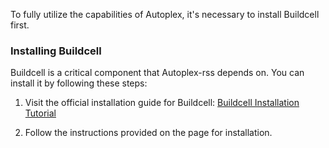 To fully utilize the capabilities of Autoplex, it's necessary to install Buildcell first.

### Installing Buildcell

Buildcell is a critical component that Autoplex-rss depends on. You can install it by following these steps:

1. Visit the official installation guide for Buildcell: [Buildcell Installation Tutorial](https://airss-docs.github.io/getting-started/installation/)

2. Follow the instructions provided on the page for installation.
